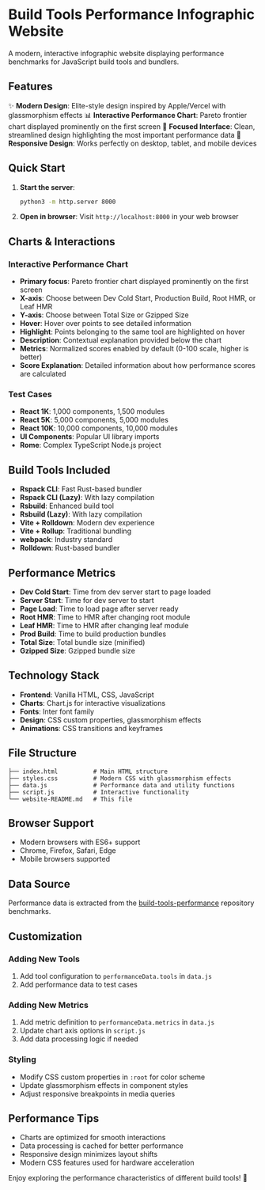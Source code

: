 # Build Tools Performance Infographic Website

A modern, interactive infographic website displaying performance benchmarks for JavaScript build tools and bundlers.

## Features

✨ **Modern Design**: Elite-style design inspired by Apple/Vercel with glassmorphism effects
📊 **Interactive Performance Chart**: Pareto frontier chart displayed prominently on the first screen
🎯 **Focused Interface**: Clean, streamlined design highlighting the most important performance data
📱 **Responsive Design**: Works perfectly on desktop, tablet, and mobile devices

## Quick Start

1. **Start the server**:
   ```bash
   python3 -m http.server 8000
   ```

2. **Open in browser**:
   Visit `http://localhost:8000` in your web browser

## Charts & Interactions

### Interactive Performance Chart
- **Primary focus**: Pareto frontier chart displayed prominently on the first screen
- **X-axis**: Choose between Dev Cold Start, Production Build, Root HMR, or Leaf HMR
- **Y-axis**: Choose between Total Size or Gzipped Size
- **Hover**: Hover over points to see detailed information
- **Highlight**: Points belonging to the same tool are highlighted on hover
- **Description**: Contextual explanation provided below the chart
- **Metrics**: Normalized scores enabled by default (0-100 scale, higher is better)
- **Score Explanation**: Detailed information about how performance scores are calculated



### Test Cases
- **React 1K**: 1,000 components, 1,500 modules
- **React 5K**: 5,000 components, 5,000 modules  
- **React 10K**: 10,000 components, 10,000 modules
- **UI Components**: Popular UI library imports
- **Rome**: Complex TypeScript Node.js project

## Build Tools Included

- **Rspack CLI**: Fast Rust-based bundler
- **Rspack CLI (Lazy)**: With lazy compilation
- **Rsbuild**: Enhanced build tool
- **Rsbuild (Lazy)**: With lazy compilation
- **Vite + Rolldown**: Modern dev experience
- **Vite + Rollup**: Traditional bundling
- **webpack**: Industry standard
- **Rolldown**: Rust-based bundler

## Performance Metrics

- **Dev Cold Start**: Time from dev server start to page loaded
- **Server Start**: Time for dev server to start
- **Page Load**: Time to load page after server ready
- **Root HMR**: Time to HMR after changing root module
- **Leaf HMR**: Time to HMR after changing leaf module
- **Prod Build**: Time to build production bundles
- **Total Size**: Total bundle size (minified)
- **Gzipped Size**: Gzipped bundle size

## Technology Stack

- **Frontend**: Vanilla HTML, CSS, JavaScript
- **Charts**: Chart.js for interactive visualizations
- **Fonts**: Inter font family
- **Design**: CSS custom properties, glassmorphism effects
- **Animations**: CSS transitions and keyframes

## File Structure

```
├── index.html          # Main HTML structure
├── styles.css          # Modern CSS with glassmorphism effects
├── data.js             # Performance data and utility functions
├── script.js           # Interactive functionality
└── website-README.md   # This file
```

## Browser Support

- Modern browsers with ES6+ support
- Chrome, Firefox, Safari, Edge
- Mobile browsers supported

## Data Source

Performance data is extracted from the [build-tools-performance](https://github.com/rspack-contrib/build-tools-performance) repository benchmarks.

## Customization

### Adding New Tools
1. Add tool configuration to `performanceData.tools` in `data.js`
2. Add performance data to test cases


### Adding New Metrics
1. Add metric definition to `performanceData.metrics` in `data.js`
2. Update chart axis options in `script.js`
3. Add data processing logic if needed

### Styling
- Modify CSS custom properties in `:root` for color scheme
- Update glassmorphism effects in component styles
- Adjust responsive breakpoints in media queries

## Performance Tips

- Charts are optimized for smooth interactions
- Data processing is cached for better performance
- Responsive design minimizes layout shifts
- Modern CSS features used for hardware acceleration

Enjoy exploring the performance characteristics of different build tools! 🚀 
